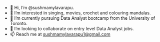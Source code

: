- 👋 Hi, I’m @sushmamylavarapu.
- 👀 I’m interested in singing, movies, crochet and colouring mandalas.
- 🌱 I’m currently pursuing Data Analyst bootcamp from the University of Toronto.
- 💞️ I’m looking to collaborate on entry level Data Analyst jobs.
- 📫 Reach me at sushmamylavarapu1@gmail.com

<!---
sushmamylavarapu/sushmamylavarapu is a ✨ special ✨ repository because its `README.md` (this file) appears on your GitHub profile.
You can click the Preview link to take a look at your changes.
--->
